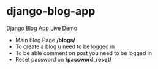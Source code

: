 # django-blog-app

[Django Blog App Live Demo](https://python-django-app-blog.herokuapp.com/blogs/)

- Main Blog Page **/blogs/**
- To create a blog u need to be logged in
- To be able comment on post you need to be logged in
- Reset password on **/password_reset/**
